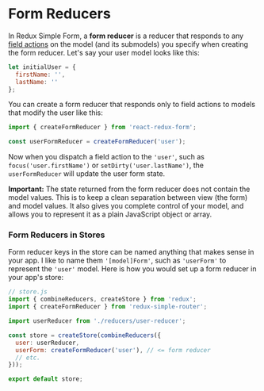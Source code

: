 # Form Reducers

In Redux Simple Form, a **form reducer** is a reducer that responds to any [field actions](todo) on the model (and its submodels) you specify when creating the form reducer. Let's say your user model looks like this:

```js
let initialUser = {
  firstName: '',
  lastName: ''
};
```

You can create a form reducer that responds only to field actions to models that modify the user like this:

```js
import { createFormReducer } from 'react-redux-form';

const userFormReducer = createFormReducer('user');
```

Now when you dispatch a field action to the `'user'`, such as `focus('user.firstName')` or `setDirty('user.lastName')`, the `userFormReducer` will update the user form state.

**Important:** The state returned from the form reducer does not contain the model values. This is to keep a clean separation between view (the form) and model values. It also gives you complete control of your model, and allows you to represent it as a plain JavaScript object or array.

### Form Reducers in Stores

Form reducer keys in the store can be named anything that makes sense in your app. I like to name them `'[model]Form'`, such as `'userForm'` to represent the `'user'` model. Here is how you would set up a form reducer in your app's store:

```js
// store.js
import { combineReducers, createStore } from 'redux';
import { createFormReducer } from 'redux-simple-router';

import userReducer from './reducers/user-reducer';

const store = createStore(combineReducers({
  user: userReducer,
  userForm: createFormReducer('user'), // <= form reducer
  // etc.
}));

export default store;
```